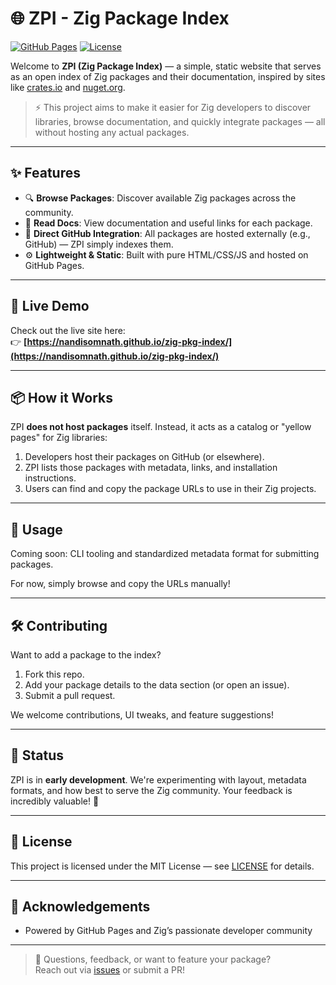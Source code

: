 # 🌐 ZPI - Zig Package Index

[![GitHub Pages](https://img.shields.io/badge/Live%20Site-zig--pkg--index-blue?logo=github)](https://nandisomnath.github.io/zig-pkg-index/)
[![License](https://img.shields.io/github/license/nandisomnath/zig-pkg-index)](./LICENSE)

Welcome to **ZPI (Zig Package Index)** — a simple, static website that serves as an open index of Zig packages and their documentation, inspired by sites like [crates.io](https://crates.io/) and [nuget.org](https://www.nuget.org/).

> ⚡ This project aims to make it easier for Zig developers to discover libraries, browse documentation, and quickly integrate packages — all without hosting any actual packages.

---

## ✨ Features

- 🔍 **Browse Packages**: Discover available Zig packages across the community.
- 📄 **Read Docs**: View documentation and useful links for each package.
- 🔗 **Direct GitHub Integration**: All packages are hosted externally (e.g., GitHub) — ZPI simply indexes them.
- ⚙️ **Lightweight & Static**: Built with pure HTML/CSS/JS and hosted on GitHub Pages.

---

## 🔗 Live Demo

Check out the live site here:  
👉 **[https://nandisomnath.github.io/zig-pkg-index/](https://nandisomnath.github.io/zig-pkg-index/)**

---

## 📦 How it Works

ZPI **does not host packages** itself. Instead, it acts as a catalog or "yellow pages" for Zig libraries:

1. Developers host their packages on GitHub (or elsewhere).
2. ZPI lists those packages with metadata, links, and installation instructions.
3. Users can find and copy the package URLs to use in their Zig projects.

---

## 🚀 Usage

Coming soon: CLI tooling and standardized metadata format for submitting packages.

For now, simply browse and copy the URLs manually!

---

## 🛠️ Contributing

Want to add a package to the index?

1. Fork this repo.
2. Add your package details to the data section (or open an issue).
3. Submit a pull request.

We welcome contributions, UI tweaks, and feature suggestions!

---

## 🧪 Status

ZPI is in **early development**. We're experimenting with layout, metadata formats, and how best to serve the Zig community. Your feedback is incredibly valuable! 🙏

---

## 📄 License

This project is licensed under the MIT License — see [LICENSE](./LICENSE) for details.

---

## 🤝 Acknowledgements

- Powered by GitHub Pages and Zig’s passionate developer community

---

> 💬 Questions, feedback, or want to feature your package?  
> Reach out via [issues](https://github.com/nandisomnath/zig-pkg-index/issues) or submit a PR!

